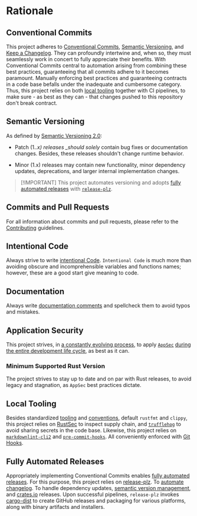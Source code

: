 # Rationale

## Conventional Commits

This project adheres to
[Conventional Commits](https://www.conventionalcommits.org/en/v1.0.0/),
[Semantic Versioning](https://semver.org/spec/v2.0.0.html), and
[Keep a Changelog](https://keepachangelog.com/en/1.0.0/). They can profoundly
intertwine and, when so, they must seamlessly work in concert to fully
appreciate their benefits. With Conventional Commits central to automation
arising from combining these best practices, guaranteeing that all commits
adhere to it becomes paramount. Manually enforcing best practices and
guaranteeing contracts in a code base befalls under the inadequate and
cumbersome category. Thus, this project relies on both
[local tooling](#local-tooling) together with CI pipelines, to make sure - as
best as they can - that changes pushed to this repository don't break contract.

## Semantic Versioning

As defined by [Semantic Versioning 2.0](https://semver.org/):

- Patch (1._.x) releases \_should solely_ contain bug fixes or documentation
  changes. Besides, these releases shouldn't change runtime behavior.

- Minor (1.x) releases may contain new functionality, minor dependency updates,
  deprecations, and larger internal implementation changes.

> [!IMPORTANT] This project automates versioning and adopts
> [fully automated releases](#fully-automated-releases) with
> [`release-plz`](https://release-plz.ieni.dev).

## Commits and Pull Requests

For all information about commits and pull requests, please refer to the
[Contributing](file:///docs/CONTRIBUTING.md#pull-requests) guidelines.

## Intentional Code

Always strive to write
[intentional Code](https://www.youtube.com/watch?v=8j4fhsLcT4k).
`Intentional Code` is much more than avoiding obscure and incomprehensible
variables and functions names; however, these are a good start give meaning to
code.

## Documentation

Always write
[documentation comments](https://doc.rust-lang.org/rustdoc/what-is-rustdoc.html)
and spellcheck them to avoid typos and mistakes.

## Application Security

This project strives, in
[a constantly evolving process](https://www.schneier.com/essays/archives/2000/04/the_process_of_secur.html),
to apply [`AppSec`](https://www.ibm.com/topics/application-security)
[during the entire development life cycle](https://www.youtube.com/watch?v=hDvz8KivY_U),
as best as it can.

### Minimum Supported Rust Version

The project strives to stay up to date and on par with Rust releases, to avoid
legacy and stagnation, as `AppSec` best practices dictate.

## Local Tooling

Besides standardized [tooling](https://www.rust-lang.org/tools) and
[conventions](https://doc.rust-lang.org/beta/style-guide/index.html), default
`rustfmt` and `clippy`, this project relies on [RustSec](https://rustsec.org) to
inspect supply chain, and [`trufflehog`](https://trufflesecurity.com) to avoid
sharing secrets in the code base. Likewise, this project relies on
[`markdownlint-cli2`](https://github.com/DavidAnson/markdownlint-cli2) and
[`pre-commit-hooks`](https://github.com/pre-commit/pre-commit-hooks). All
conveniently enforced with [Git Hooks](https://githooks.com).

## Fully Automated Releases

Appropriately implementing Conventional Commits enables
[fully automated releases](https://blog.orhun.dev/automated-rust-releases/). For
this purpose, this project relies on
[release-plz](https://release-plz.ieni.dev). To
[automate changelog](https://release-plz.ieni.dev/docs/changelog/format). To
handle dependency updates,
[semantic version management](https://release-plz.ieni.dev/docs/semver-check),
and [crates.io](https://crates.io) releases. Upon successful pipelines,
`release-plz` invokes [cargo-dist](https://opensource.axo.dev/cargo-dist/) to
create GitHub releases and packaging for various platforms, along with binary
artifacts and installers.
